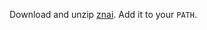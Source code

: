 Download and unzip [znai](https://repo.maven.apache.org/maven2/org/testingisdocumenting/znai/znai-dist/${project.version}/znai-dist-${project.version}-znai.zip).
Add it to your `PATH`.